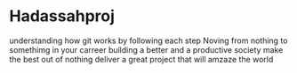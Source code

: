# Hadassahproj
understanding how git works by following each step
Noving from nothing to somethimg in your carreer
building a better and a productive society
make the best out of nothing
deliver a great project that will amzaze the world
